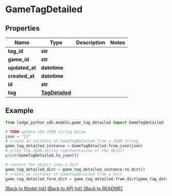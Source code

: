 # GameTagDetailed


## Properties

Name | Type | Description | Notes
------------ | ------------- | ------------- | -------------
**tag_id** | **str** |  | 
**game_id** | **str** |  | 
**updated_at** | **datetime** |  | 
**created_at** | **datetime** |  | 
**id** | **str** |  | 
**tag** | [**TagDetailed**](TagDetailed.md) |  | 

## Example

```python
from ledge_python_sdk.models.game_tag_detailed import GameTagDetailed

# TODO update the JSON string below
json = "{}"
# create an instance of GameTagDetailed from a JSON string
game_tag_detailed_instance = GameTagDetailed.from_json(json)
# print the JSON string representation of the object
print(GameTagDetailed.to_json())

# convert the object into a dict
game_tag_detailed_dict = game_tag_detailed_instance.to_dict()
# create an instance of GameTagDetailed from a dict
game_tag_detailed_form_dict = game_tag_detailed.from_dict(game_tag_detailed_dict)
```
[[Back to Model list]](../README.md#documentation-for-models) [[Back to API list]](../README.md#documentation-for-api-endpoints) [[Back to README]](../README.md)


